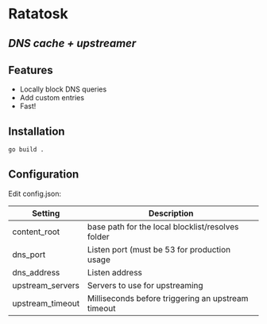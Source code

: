 # Ratatosk
## _DNS cache + upstreamer_

## Features

- Locally block DNS queries
- Add custom entries
- Fast!



## Installation

```sh
go build .
```

## Configuration

Edit config.json:

| Setting | Description |
| ------ | ------ |
| content_root | base path for the local blocklist/resolves folder |
| dns_port | Listen port (must be 53 for production usage |
| dns_address | Listen address |
| upstream_servers | Servers to use for upstreaming |
| upstream_timeout | Milliseconds before triggering an upstream timeout  |